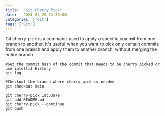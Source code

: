 ```yaml
---
title:  "Git Cherry Pick"
date:   2024-04-20 13:30:00
categories: ['Git']
tags: ['Git']
---
```


Git cherry-pick is a command used to apply a specific commit from one branch to another. 
It's useful when you want to pick only certain commits from one branch and apply them to another branch, without merging the entire branch

```shell
#Get the commit hash of the commit that needs to be cherry picked or use intelliJ History
git log

#Checkout the branch where cherry pick is needed
git checkout main

git cherry-pick 1dc53a7e
git add README.md
git cherry-pick --continue
git push
```




